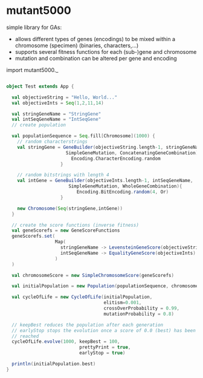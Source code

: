 mutant5000
==========

simple library for GAs:
* allows different types of genes (encodings) to be mixed within a chromosome (specimen) (binaries, characters,...)
* supports several fitness functions for each (sub-)gene and chromosome
* mutation and combination can be altered per gene and encoding

import mutant5000._

```scala

object Test extends App {

  val objectiveString = "Hello, World..."
  val objectiveInts = Seq(1,2,11,14)

  val stringGeneName = "StringGene"
  val intSeqGeneName = "IntSeqGene"
  // create population

  val populationSequence = Seq.fill[Chromosome](1000) {
    // random characterstrings
    val stringGene = GeneBuilder(objectiveString.length-1, stringGeneName,
                      SimpleGeneMutation, ConcatenatingGeneCombination){
                        Encoding.CharacterEncoding.random
                    }

    // random bitstrings with length 4
    val intGene = GeneBuilder(objectiveInts.length-1, intSeqGeneName,
                       SimpleGeneMutation, WholeGeneCombination){
                          Encoding.BitEncoding.random(4, Or)
                    }

    new Chromosome(Seq(stringGene,intGene))
  }

  // create the score functions (inverse fitness)
  val geneScorefs = new GeneScoreFunctions
  geneScorefs.set(
                  Map(
                    stringGeneName -> LevensteinGeneScore(objectiveString),
                    intSeqGeneName -> EqualityGeneScore(objectiveInts)
                  )
  )

  val chromosomeScore = new SimpleChromosomeScore(geneScorefs)

  val initialPopulation = new Population(populationSequence, chromosomeScore)

  val cycleOfLife = new CycleOfLife(initialPopulation,
                                    elitism=0.001,
                                    crossOverProbability = 0.99,
                                    mutationProbability = 0.8)

  // keepBest reduces the population after each generation
  // earlyStop stops the evolution once a score of 0.0 (best) has been
  // reached
  cycleOfLife.evolve(1000, keepBest = 100,
                           prettyPrint = true,
                           earlyStop = true)

  println(initialPopulation.best)
}
```
